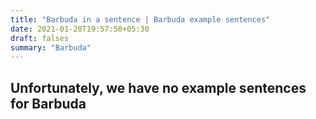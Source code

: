 ```yaml
---
title: "Barbuda in a sentence | Barbuda example sentences"
date: 2021-01-20T19:57:50+05:30
draft: falses
summary: "Barbuda"
---
```

## Unfortunately, we have no example sentences for Barbuda                 
